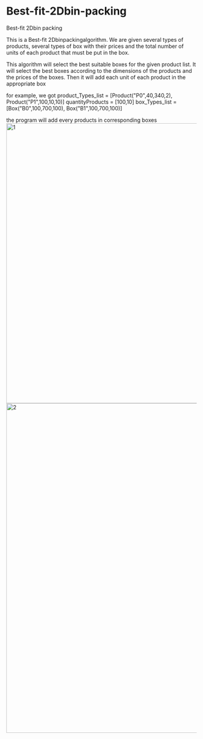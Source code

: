 # Best-fit-2Dbin-packing
Best-fit 2Dbin packing

This is a Best-fit 2Dbinpackingalgorithm.
We are given several types of products, several types of box with their prices and the total number of units of each product that must be put in the box.

This algorithm will select the best suitable boxes for the given product list. It will select the best boxes according to the dimensions of the products and the prices of the boxes.
Then it will add each unit of each product in the appropriate box

for example, we got 
product_Types_list = [Product("P0",40,340,2), Product("P1",100,10,10)]
quantityProducts = [100,10]
box_Types_list = [Box("B0",100,700,100), Box("B1",100,700,100)]


the program will add every products in corresponding boxes
<img width="739" alt="1" src="https://user-images.githubusercontent.com/63113307/155255701-68b673ee-8a93-4f72-9174-b625023ae970.png">
<img width="870" alt="2" src="https://user-images.githubusercontent.com/63113307/155255717-60d73d34-d996-4da6-834b-d8025da7789d.png">
